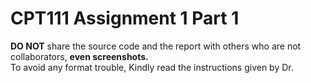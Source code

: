 # CPT111 Assignment 1 Part 1
<b>DO NOT</b> share the source code and the report with others who are not collaborators, <b>even screenshots.</b><br/>
To avoid any format trouble, Kindly read the instructions given by Dr.
